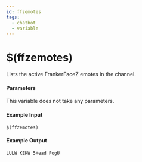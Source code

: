```yaml
---
id: ffzemotes
tags:
  - chatbot
  - variable
---
```


# $(ffzemotes)

Lists the active FrankerFaceZ emotes in the channel.

#### Parameters

This variable does not take any parameters.

#### Example Input

```
$(ffzemotes)
```

#### Example Output

```
LULW KEKW 5Head PogU
```

